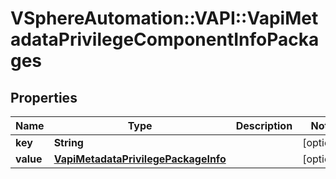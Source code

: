 # VSphereAutomation::VAPI::VapiMetadataPrivilegeComponentInfoPackages

## Properties
Name | Type | Description | Notes
------------ | ------------- | ------------- | -------------
**key** | **String** |  | [optional] 
**value** | [**VapiMetadataPrivilegePackageInfo**](VapiMetadataPrivilegePackageInfo.md) |  | [optional] 


